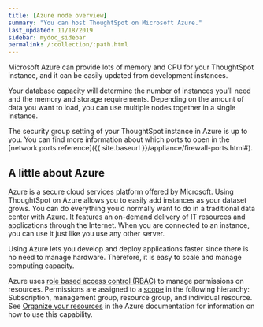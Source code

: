 ```yaml
---
title: [Azure node overview]
summary: "You can host ThoughtSpot on Microsoft Azure."
last_updated: 11/18/2019
sidebar: mydoc_sidebar
permalink: /:collection/:path.html
---
```

Microsoft Azure can provide lots of memory and CPU for your ThoughtSpot instance, and it can
be easily updated from development instances.

Your database capacity will determine the number of instances you’ll need and the
memory and storage requirements. Depending on the amount of data you want to load,
you can use multiple nodes together in a single instance.

The security group setting of your ThoughtSpot instance in Azure is up to you. You
can find more information about which ports to open in the [network ports
reference]({{ site.baseurl }}/appliance/firewall-ports.html#).

## A little about Azure

Azure is a secure cloud services platform offered by Microsoft. Using
ThoughtSpot on Azure allows you to easily add instances as your dataset grows.
You can do everything you’d normally want to do in a traditional data center
with Azure. It features an on-demand delivery of IT resources and applications
through the Internet. When you are connected to an instance, you can use it just
like you use any other server.

Using Azure lets you develop and deploy applications faster since there is no
need to manage hardware. Therefore, it is easy to scale and manage computing
capacity.

Azure uses [role based access control
(RBAC)](https://docs.microsoft.com/en-us/azure/role-based-access-control/overview)
to manage permissions on resources. Permissions are assigned to a
[scope](https://docs.microsoft.com/en-us/azure/role-based-access-control/overview#scope)
in the following hierarchy: Subscription, management group, resource group, and
individual resource. See [Organize your
resources](https://docs.microsoft.com/en-us/azure/azure-resource-manager/management-groups-overview)
in the Azure documentation for information on how to use this capability.
